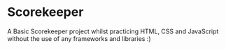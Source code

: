 # Scorekeeper

A Basic Scorekeeper project whilst practicing HTML, CSS and JavaScript without the use of any frameworks and libraries :)


